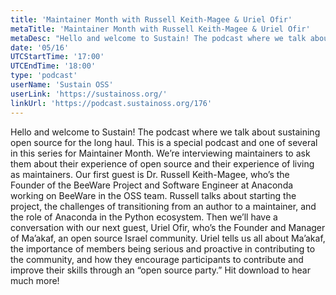 ```yaml
---
title: 'Maintainer Month with Russell Keith-Magee & Uriel Ofir'
metaTitle: 'Maintainer Month with Russell Keith-Magee & Uriel Ofir'
metaDesc: "Hello and welcome to Sustain! The podcast where we talk about sustaining open source for the long haul. This is a special podcast and one of several in this series for Maintainer Month. We’re interviewing maintainers to ask them about their experience of open source and their experience of living as maintainers. Our first guest is Dr. Russell Keith-Magee, who’s the Founder of the BeeWare Project and Software Engineer at Anaconda working on BeeWare in the OSS team. Russell talks about starting the project, the challenges of transitioning from an author to a maintainer, and the role of Anaconda in the Python ecosystem. Then we’ll have a conversation with our next guest, Uriel Ofir, who’s the Founder and Manager of Ma’akaf, an open source Israel community. Uriel tells us all about Ma’akaf, the importance of members being serious and proactive in contributing to the community, and how they encourage participants to contribute and improve their skills through an “open source party.” Hit download to hear much more! "
date: '05/16'
UTCStartTime: '17:00'
UTCEndTime: '18:00'
type: 'podcast'
userName: 'Sustain OSS'
userLink: 'https://sustainoss.org/'
linkUrl: 'https://podcast.sustainoss.org/176'
---
```


Hello and welcome to Sustain! The podcast where we talk about sustaining open source for the long haul. This is a special podcast and one of several in this series for Maintainer Month. We’re interviewing maintainers to ask them about their experience of open source and their experience of living as maintainers. Our first guest is Dr. Russell Keith-Magee, who’s the Founder of the BeeWare Project and Software Engineer at Anaconda working on BeeWare in the OSS team. Russell talks about starting the project, the challenges of transitioning from an author to a maintainer, and the role of Anaconda in the Python ecosystem. Then we’ll have a conversation with our next guest, Uriel Ofir, who’s the Founder and Manager of Ma’akaf, an open source Israel community. Uriel tells us all about Ma’akaf, the importance of members being serious and proactive in contributing to the community, and how they encourage participants to contribute and improve their skills through an “open source party.” Hit download to hear much more! 